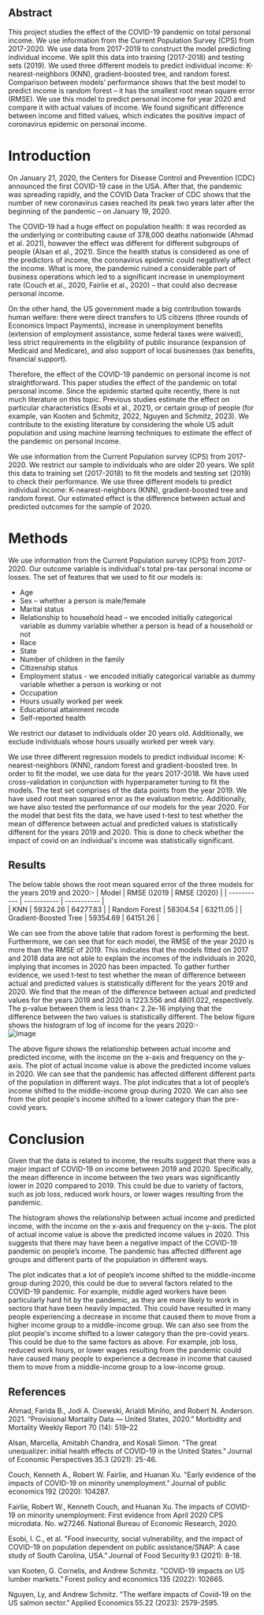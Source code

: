 ## Abstract
This project studies the effect of the COVID-19 pandemic on total personal income. We use information from the Current Population Survey (CPS) from 2017-2020. We use data from 2017-2019 to construct the model predicting individual income. We split this data into training (2017-2018) and testing sets (2019). We used three different models to predict individual income: K-nearest-neighbors (KNN), gradient-boosted tree, and random forest. Comparison between models’ performance shows that the best model to predict income is random forest – it has the smallest root mean square error (RMSE). We use this model to predict personal income for year 2020 and compare it with actual values of income. We found significant difference between income and fitted values, which indicates the positive impact of coronavirus epidemic on personal income.   
# Introduction
On January 21, 2020, the Centers for Disease Control and Prevention (CDC) announced the first COVID-19 case in the USA. After that, the pandemic was spreading rapidly, and the COVID Data Tracker of CDC shows that the number of new coronavirus cases reached its peak two years later after the beginning of the pandemic – on January 19, 2020.  

The COVID-19 had a huge effect on population health: it was recorded as the underlying or contributing cause of 378,000 deaths nationwide (Ahmad et al. 2021), however the effect was different for different subgroups of people (Alsan et al., 2021). Since the health status is considered as one of the predictors of income, the coronavirus epidemic could negatively affect the income. What is more, the pandemic ruined a considerable part of business operations which led to a significant increase in unemployment rate (Couch et al., 2020, Fairlie et al., 2020) – that could also decrease personal income. 

On the other hand, the US government made a big contribution towards human welfare: there were direct transfers to US citizens (three rounds of Economics Impact Payments), increase in unemployment benefits (extension of employment assistance, some federal taxes were waived), less strict requirements in the eligibility of public insurance (expansion of Medicaid and Medicare), and also support of local businesses (tax benefits, financial support).  

Therefore, the effect of the COVID-19 pandemic on personal income is not straightforward. This paper studies the effect of the pandemic on total personal income. Since the epidemic started quite recently, there is not much literature on this topic. Previous studies estimate the effect on particular characteristics (Esobi et al., 2021), or certain group of people (for example, van Kooten and Schmitz, 2022, Nguyen and Schmitz, 2023). We contribute to the existing literature by considering the whole US adult population and using machine learning techniques to estimate the effect of the pandemic on personal income.  

We use information from the Current Population survey (CPS) from 2017-2020. We restrict our sample to individuals who are older 20 years. We split this data to training set (2017-2018) to fit the models and testing set (2019) to check their performance. We use three different models to predict individual income: K-nearest-neighbors (KNN), gradient-boosted tree and random forest. Our estimated effect is the difference between actual and predicted outcomes for the sample of 2020.  
# Methods
We use information from the Current Population survey (CPS) from 2017-2020. Our outcome variable is individual's total pre-tax personal income or losses. The set of features that we used to fit our models is:   
* Age   
* Sex – whether a person is male/female 
* Marital status 
* Relationship to household head – we encoded initially categorical variable as dummy variable whether a person is head of a household or not 
* Race 
* State 
* Number of children in the family 
* Citizenship status 
* Employment status - we encoded initially categorical variable as dummy variable whether a person is working or not 
* Occupation 
* Hours usually worked per week 
* Educational attainment recode 
* Self-reported health 
  
We restrict our dataset to individuals older 20 years old. Additionally, we exclude individuals whose hours usually worked per week vary. 
  
We use three different regression models to predict individual income: K-nearest-neighbors (KNN), random forest and gradient-boosted tree. In order to fit the model, we use data for the years 2017-2018. We have used cross-validation in conjunction with hyperparameter tuning to fit the models. The test set comprises of the data points from the year 2019. We have used root mean squared error as the evaluation metric. 
Additionally, we have also tested the performance of our models for the year 2020. For the model that best fits the data, we have used t-test to test whether the mean of difference between actual and predicted values is statistically different for the years 2019 and 2020. This is done to check whether the impact of covid on an individual's income was statistically significant.   
## Results
The below table shows the root mean squared error of the three models for the years 2019 and 2020:-
| Model      | RMSE ()2019 | RMSE (2020)  |
| ----------- | ----------- | ----------- |   
| KNN     | 59324.26     |       64277.83       |
| Random Forest   | 58304.54      |   63211.05    |
| Gradient-Boosted Tree   | 59354.69       |      64151.26       |

  
 We can see from the above table that radom forest is performing the best. Furthermore, we can see that for each model, the RMSE of the year 2020 is more than the RMSE of 2019. This indicates that the models fitted on 2017 and 2018 data are not able to explain the incomes of the individuals in 2020, implying that incomes in 2020 has been impacted. To gather further evidence, we used t-test to test whether the mean of difference between actual and predicted values is statistically different for the years 2019 and 2020. We find that the mean of the difference between actual and predicted values for the years 2019 and 2020 is 1223.556 and 4801.022, respectively.  The p-value between them is less than< 2.2e-16 implying that the difference between the two values is statistically different.
 The below figure shows the histogram of log of income for the years 2020:-   
 ![image](https://user-images.githubusercontent.com/123924022/234119318-9cc23432-6038-4506-8cff-86f01f188793.png)
   
 The above figure shows the relationship between actual income and predicted income, with the income on the x-axis and frequency on the y-axis. The plot of actual income value is above the predicted income values in 2020. We can see that the pandemic has affected different different parts of the population in different ways. The plot indicates that a lot of people’s income shifted to the middle-income group during 2020. We can also see from the plot people's income shifted to a lower category than the pre-covid years.
 
# Conclusion
Given that the data is related to income, the results suggest that there was a major impact of COVID-19 on income between 2019 and 2020. Specifically, the mean difference in income between the two years was significantly lower in 2020 compared to 2019. This could be due to variety of factors, such as job loss, reduced work hours, or lower wages resulting from the pandemic.    

The histogram shows the relationship between actual income and predicted income, with the income on the x-axis and frequency on the y-axis. The plot of actual income value is above the predicted income values in 2020. This suggests that there may have been a negative impact of the COVID-19 pandemic on people’s income. The pandemic has affected different age groups and different parts of the population in different ways.   

The plot indicates that a lot of people’s income shifted to the middle-income group during 2020, this could be due to several factors related to the COVID-19 pandemic. For example, middle aged workers have been particularly hard hit by the pandemic, as they are more likely to work in sectors that have been heavily impacted. This could have resulted in many people experiencing a decrease in income that caused them to move from a higher income group to a middle-income group.  We can also see from the plot people's income shifted to a lower category than the pre-covid years. This could be due to the same factors as above. For example, job loss, reduced work hours, or lower wages resulting from the pandemic could have caused many people to experience a decrease in income that caused them to move from a middle-income group to a low-income group.   
 
## References
Ahmad, Farida B., Jodi A. Cisewski, Arialdi Miniño, and Robert N. Anderson. 2021. “Provisional Mortality Data — United States, 2020.” Morbidity and Mortality Weekly Report 70 (14): 519–22   

Alsan, Marcella, Amitabh Chandra, and Kosali Simon. "The great unequalizer: initial health effects of COVID-19 in the United States." Journal of Economic Perspectives 35.3 (2021): 25-46.   

Couch, Kenneth A., Robert W. Fairlie, and Huanan Xu. "Early evidence of the impacts of COVID-19 on minority unemployment." Journal of public economics 192 (2020): 104287.   

Fairlie, Robert W., Kenneth Couch, and Huanan Xu. The impacts of COVID-19 on minority unemployment: First evidence from April 2020 CPS microdata. No. w27246. National Bureau of Economic Research, 2020.   

Esobi, I. C., et al. "Food insecurity, social vulnerability, and the impact of COVID-19 on population dependent on public assistance/SNAP: A case study of South Carolina, USA." Journal of Food Security 9.1 (2021): 8-18.   

van Kooten, G. Cornelis, and Andrew Schmitz. "COVID-19 impacts on US lumber markets." Forest policy and economics 135 (2022): 102665.   

Nguyen, Ly, and Andrew Schmitz. "The welfare impacts of Covid-19 on the US salmon sector." Applied Economics 55.22 (2023): 2579-2595.   

